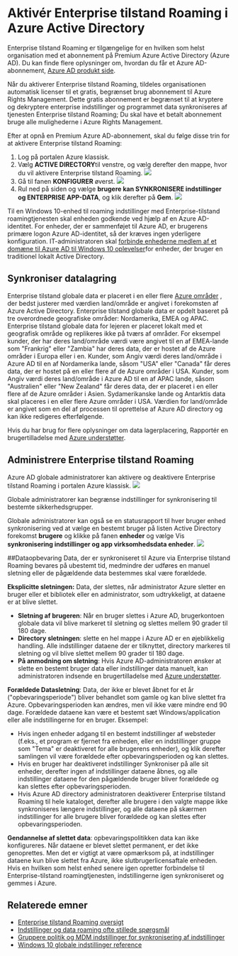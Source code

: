 <properties
    pageTitle="Aktivér Enterprise tilstand Roaming i Azure Active Directory | Microsoft Azure"
    description="Ofte stillede spørgsmål om Enterprise tilstand globale indstillinger i Windows-enheder. Enterprise tilstand Roaming giver brugere med en samlet oplevelse på tværs af deres Windows-enheder og reducerer den tid, det er nødvendigt for at konfigurere en ny enhed."
    services="active-directory"
    keywords="Enterprise tilstand roaming, windows skyen, hvordan du aktiverer enterprise tilstand roaming"
    documentationCenter=""
    authors="femila"
    manager="swadhwa"
    editor="curtand"/>

<tags
    ms.service="active-directory"  
    ms.workload="identity"
    ms.tgt_pltfrm="na"
    ms.devlang="na"
    ms.topic="article"
    ms.date="09/27/2016"
    ms.author="femila"/>



# <a name="enable-enterprise-state-roaming-in-azure-active-directory"></a>Aktivér Enterprise tilstand Roaming i Azure Active Directory

Enterprise tilstand Roaming er tilgængelige for en hvilken som helst organisation med et abonnement på Premium Azure Active Directory (Azure AD). Du kan finde flere oplysninger om, hvordan du får et Azure AD-abonnement, [Azure AD produkt side](https://azure.microsoft.com/services/active-directory).

Når du aktiverer Enterprise tilstand Roaming, tildeles organisationen automatisk licenser til et gratis, begrænset brug abonnement til Azure Rights Management. Dette gratis abonnement er begrænset til at kryptere og dekryptere enterprise indstillinger og programmet data synkroniseres af tjenesten Enterprise tilstand Roaming; Du skal have et betalt abonnement bruge alle mulighederne i Azure Rights Management.

Efter at opnå en Premium Azure AD-abonnement, skal du følge disse trin for at aktivere Enterprise tilstand Roaming:

1. Log på portalen Azure klassisk.
2. Vælg **ACTIVE DIRECTORY**til venstre, og vælg derefter den mappe, hvor du vil aktivere Enterprise tilstand Roaming.
![](./media/active-directory-enterprise-state-roaming/active-directory-enterprise-state-roaming.png)
3. Gå til fanen **KONFIGURER** øverst.
![](./media/active-directory-enterprise-state-roaming/active-directory-enterprise-state-roaming-configure.png)
4.  Rul ned på siden og vælge **brugere kan SYNKRONISERE indstillinger og ENTERPRISE APP-DATA**, og klik derefter på **Gem**.
![](./media/active-directory-enterprise-state-roaming/active-directory-enterprise-state-roaming-select-all-sync-settings.png)

Til en Windows 10-enhed til roaming indstillinger med Enterprise-tilstand roamingtjenesten skal enheden godkende ved hjælp af en Azure AD-identitet. For enheder, der er sammenføjet til Azure AD, er brugerens primære logon Azure AD-identitet, så der kræves ingen yderligere konfiguration. IT-administratoren skal [forbinde enhederne medlem af et domæne til Azure AD til Windows 10 oplevelser](active-directory-azureadjoin-devices-group-policy.md)for enheder, der bruger en traditionel lokalt Active Directory.

## <a name="sync-data-storage"></a>Synkroniser datalagring
Enterprise tilstand globale data er placeret i en eller flere [Azure områder](https://azure.microsoft.com/regions/ ) , der bedst justerer med værdien land/område er angivet i forekomsten af Azure Active Directory. Enterprise tilstand globale data er opdelt baseret på tre overordnede geografiske områder: Nordamerika, EMEA og APAC. Enterprise tilstand globale data for lejeren er placeret lokalt med et geografisk område og replikeres ikke på tværs af områder.  For eksempel kunder, der har deres land/område værdi være angivet til en af EMEA-lande som "Frankrig" eller "Zambia" har deres data, der er hostet af de Azure områder i Europa eller i en.  Kunder, som Angiv værdi deres land/område i Azure AD til en af Nordamerika lande, såsom "USA" eller "Canada" får deres data, der er hostet på en eller flere af de Azure områder i USA.  Kunder, som Angiv værdi deres land/område i Azure AD til en af APAC lande, såsom "Australien" eller "New Zealand" får deres data, der er placeret i en eller flere af de Azure områder i Asien.  Sydamerikanske lande og Antarktis data skal placeres i en eller flere Azure områder i USA.  Værdien for land/område er angivet som en del af processen til oprettelse af Azure AD directory og kan ikke redigeres efterfølgende. 

Hvis du har brug for flere oplysninger om data lagerplacering, Rapportér en brugertilladelse med [Azure understøtter](https://azure.microsoft.com/support/options/).

## <a name="manage-enterprise-state-roaming"></a>Administrere Enterprise tilstand Roaming
Azure AD globale administratorer kan aktivere og deaktivere Enterprise tilstand Roaming i portalen Azure klassisk.
![](./media/active-directory-enterprise-state-roaming/active-directory-enterprise-state-roaming-manage.png)

Globale administratorer kan begrænse indstillinger for synkronisering til bestemte sikkerhedsgrupper.

Globale administratorer kan også se en statusrapport til hver bruger enhed synkronisering ved at vælge en bestemt bruger på listen Active Directory forekomst **brugere** og klikke på fanen **enheder** og vælge Vis **synkronisering indstillinger og app virksomhedsdata enheder**.
![](./media/active-directory-enterprise-state-roaming/active-directory-enterprise-state-roaming-device-sync-settings.png)

##<a name="data-retention"></a>Dataopbevaring
Data, der er synkroniseret til Azure via Enterprise tilstand Roaming bevares på ubestemt tid, medmindre der udføres en manuel sletning eller de pågældende data bestemmes skal være forældede. 

**Eksplicitte sletningen:** Data, der slettes, når administrator Azure sletter en bruger eller et bibliotek eller en administrator, som udtrykkeligt, at dataene er at blive slettet.

- **Sletning af brugeren**: Når en bruger slettes i Azure AD, brugerkontoen globale data vil blive markeret til sletning og slettes mellem 90 grader til 180 dage. 
- **Directory sletningen**: slette en hel mappe i Azure AD er en øjeblikkelig handling. Alle indstillinger dataene der er tilknyttet, directory markeres til sletning og vil blive slettet mellem 90 grader til 180 dage. 
- **På anmodning om sletning**: Hvis Azure AD-administratoren ønsker at slette en bestemt bruger data eller indstillinger data manuelt, kan administratoren indsende en brugertilladelse med [Azure understøtter](https://azure.microsoft.com/support/). 

**Forældede Datasletning**: Data, der ikke er blevet åbnet for et år ("opbevaringsperiode") bliver behandlet som gamle og kan blive slettet fra Azure. Opbevaringsperioden kan ændres, men vil ikke være mindre end 90 dage. Forældede dataene kan være et bestemt sæt Windows/application eller alle indstillingerne for en bruger. Eksempel:
 
- Hvis ingen enheder adgang til en bestemt indstillinger af websteder (f.eks., et program er fjernet fra enheden, eller en indstillinger gruppe som "Tema" er deaktiveret for alle brugerens enheder), og klik derefter samlingen vil være forældede efter opbevaringsperioden og kan slettes. 
- Hvis en bruger har deaktiveret indstillinger Synkroniser på alle sit enheder, derefter ingen af indstillinger dataene åbnes, og alle indstillinger dataene for den pågældende bruger bliver forældede og kan slettes efter opbevaringsperioden. 
- Hvis Azure AD directory administratoren deaktiverer Enterprise tilstand Roaming til hele kataloget, derefter alle brugere i den valgte mappe ikke synkroniseres længere indstillinger, og alle dataene på skærmen indstillinger for alle brugere bliver forældede og kan slettes efter opbevaringsperioden. 

**Gendannelse af slettet data**: opbevaringspolitikken data kan ikke konfigureres. Når dataene er blevet slettet permanent, er det ikke genoprettes. Men det er vigtigt at være opmærksom på, at indstillinger dataene kun blive slettet fra Azure, ikke slutbrugerlicensaftale enheden. Hvis en hvilken som helst enhed senere igen opretter forbindelse til Enterprise-tilstand roamingtjenesten, indstillingerne igen synkroniseret og gemmes i Azure.


## <a name="related-topics"></a>Relaterede emner
- [Enterprise tilstand Roaming oversigt](active-directory-windows-enterprise-state-roaming-overview.md)
- [Indstillinger og data roaming ofte stillede spørgsmål](active-directory-windows-enterprise-state-roaming-faqs.md)
- [Gruppere politik og MDM indstillinger for synkronisering af indstillinger](active-directory-windows-enterprise-state-roaming-group-policy-settings.md)
- [Windows 10 globale indstillinger reference](active-directory-windows-enterprise-state-roaming-windows-settings-reference.md)
